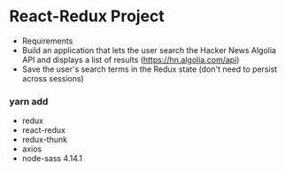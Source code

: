 # React-Redux Project

- Requirements
- Build an application that lets the user search the Hacker News Algolia API and displays a list of results (https://hn.algolia.com/api)
- Save the user's search terms in the Redux state (don't need to persist across sessions)

### yarn add
- redux
- react-redux
- redux-thunk
- axios
- node-sass 4.14.1
